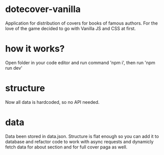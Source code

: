 # dotecover-vanilla
Application for distribution of covers for books of famous authors.  For the love of the game decided to go with Vanilla JS and CSS at first.

# how it works?
Open folder in your code editor and run command 'npm i', then run 'npm run dev'

# structure
Now all data is hardcoded, so no API needed. 

# data
Data been stored in data.json. Structure is flat enough so you can add it to database and refactor code to work with async requests and dynamicly fetch data for about section and for full cover paga as well. 
